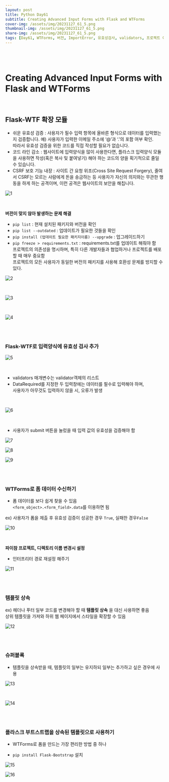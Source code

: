 ```yaml
---
layout: post
title: Python Day61
subtitle: Creating Advanced Input Forms with Flask and WTForms
cover-img: /assets/img/20231127_61_5.png
thumbnail-img: /assets/img/20231127_61_5.png
share-img: /assets/img/20231127_61_5.png
tags: [Day61, WTForms, 버전, ImportError, 유효성검사, validators, 프로젝트 이름 변경시 설정, 슈퍼블록]
---
```

       
<br><br>
       
# Creating Advanced Input Forms with Flask and WTForms  

<br>
  
## Flask-WTF 확장 모듈  
  
- 쉬운 유효성 검증 : 사용자가 필수 입력 항목에 올바른 형식으로 데이터를 입력했는지 검증합니다. 예) 사용자가 입력한 이메일 주소에 ‘@’과 ‘.’의 포함 여부 확인.  
  따라서 유효성 검증을 위한 코드를 직접 작성할 필요가 없습니다.  
- 코드 라인 감소 : 웹사이트에 입력양식을 많이 사용한다면, 플라스크 입력양식 모듈을 사용하면 작성(혹은 복사 및 붙여넣기) 해야 하는 코드의 양을 획기적으로 줄일 수 있습니다.  
- CSRF 보호 기능 내장 : 사이트 간 요청 위조(Cross Site Request Forgery), 줄여서 CSRF는 모르는 사람에게 돈을 송금하는 등 사용자가 자신의 의지와는 무관한 행동을 하게 하는 공격이며, 이런 공격은 웹사이트의 보안을 해칩니다.  
  
![1](/assets/img/20231127_61_1.png)  

<br>

**버전이 맞지 않아 발생하는 문제 해결**  
  
- `pip list` : 현재 설치된 패키지와 버전을 확인  
- `pip list --outdated` : 업데이트가 필요한 것들을 확인  
- `pip install (업데이트 필요한 패키지이름) --upgrade` : 업그레이드하기  
- `pip freeze > requirements.txt` : requirements.txt를 업데이트 해줘야 함  
프로젝트의 의존성을 명시하며, 특히 다른 개발자들과 협업하거나 프로젝트를 배포할 때 매우 중요함  
프로젝트의 모든 사용자가 동일한 버전의 패키지를 사용해 호환성 문제를 방지할 수 있다.  
  
![2](/assets/img/20231127_61_2.png)  

<br>
 
![3](/assets/img/20231127_61_3.png)  

<br>
  
![4](/assets/img/20231127_61_4.png)  

<br><br>
  
### Flask-WTF로 입력양식에 유효성 검사 추가  
  
![5](/assets/img/20231127_61_5.png)  

<br>
  
- validators 매개변수는 validator객체의 리스트  
- DataRequired를 지정한 두 입력창에는 데이터를 필수로 입력해야 하며,  
사용자가 아무것도 입력하지 않을 시, 오류가 발생

<br>

![6](/assets/img/20231127_61_6.png)  

<br>

- 사용자가 submit 버튼을 눌렀을 때 입력 값의 유효성을 검증해야 함  

![7](/assets/img/20231127_61_7.png)  
  
![8](/assets/img/20231127_61_8.png)  
  
![9](/assets/img/20231127_61_9.png)  

<br><br>

### WTForms로 폼 데이터 수신하기  
  
- 폼 데이터를 보다 쉽게 찾을 수 있음  
`<form_object>.<form_field>.data`를 이용하면 됨  
  
ex) 사용자가 폼을 제출 후 유효성 검증이 성공한 경우 `True`, 실패한 경우`False`  
  
![10](/assets/img/20231127_61_10.png)  

<br>

**파이참 프로젝트, 디렉토리 이름 변경시 설정**  
  
- 인터프리터 경로 재설정 해주기
    
![11](/assets/img/20231127_61_11.png)  

<br><br>

### 템플릿 상속  
ex) 헤더나 푸터 일부 코드를 변경해야 할 때 **템플릿 상속** 을 대신 사용하면 좋음  
상위 템플릿을 가져와 하위 웹 페이지에서 스타일을 확장할 수 있음  
  
![12](/assets/img/20231127_61_12.png)  

<br><br>

### 슈퍼블록  
- 템플릿을 상속받을 때, 템플릿의 일부는 유지하되 일부는 추가하고 싶은 경우에 사용
   
![13](/assets/img/20231127_61_13.png)  

<br>

![14](/assets/img/20231127_61_14.png)  

<br><br>
  
### 플라스크 부트스트랩을 상속된 템플릿으로 사용하기  
  
- WTForms로 폼을 만드는 가장 편리한 방법 중 하나  
  
- `pip install Flask-Bootstrap` 설치  
  
![15](/assets/img/20231127_61_15.png)  
  
![16](/assets/img/20231127_61_16.png)  

  

